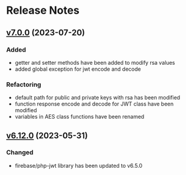 # Release Notes

## [v7.0.0](https://github.com/Sleon4/Lion-Security/compare/v6.12.0...v7.0.0) (2023-07-20)

### Added
- getter and setter methods have been added to modify rsa values
- added global exception for jwt encode and decode

### Refactoring
- default path for public and private keys with rsa has been modified
- function response encode and decode for JWT class have been modified
- variables in AES class functions have been renamed

## [v6.12.0](https://github.com/Sleon4/Lion-Security/compare/v6.11.0...v6.12.0) (2023-05-31)

### Changed
- firebase/php-jwt library has been updated to v6.5.0